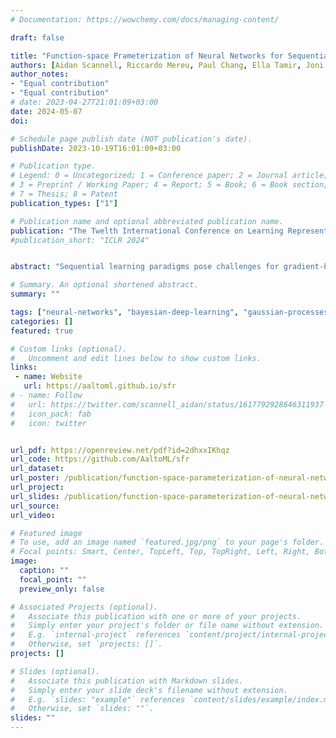 ```yaml
---
# Documentation: https://wowchemy.com/docs/managing-content/

draft: false

title: "Function-space Prameterization of Neural Networks for Sequential Learning"
authors: [Aidan Scannell, Riccardo Mereu, Paul Chang, Ella Tamir, Joni Pajarinen, Arno Solin]
author_notes:
- "Equal contribution"
- "Equal contribution"
# date: 2023-04-27T21:01:09+03:00
date: 2024-05-07
doi: 

# Schedule page publish date (NOT publication's date).
publishDate: 2023-10-19T16:01:09+03:00

# Publication type.
# Legend: 0 = Uncategorized; 1 = Conference paper; 2 = Journal article;
# 3 = Preprint / Working Paper; 4 = Report; 5 = Book; 6 = Book section;
# 7 = Thesis; 8 = Patent
publication_types: ["1"]

# Publication name and optional abbreviated publication name.
publication: "The Twelth International Conference on Learning Representations (ICLR)"
#publication_short: "ICLR 2024"


abstract: "Sequential learning paradigms pose challenges for gradient-based deep learning due to difficulties incorporating new data and retaining prior knowledge. While Gaussian processes elegantly tackle these problems, they struggle with scalability and handling rich inputs, such as images. To address these issues, we introduce a technique that converts neural networks from weight space to function space, through a dual parameterization. Our parameterization offers: (i) a way to scale function-space methods to large data sets via sparsification, (ii) retention of prior knowledge when access to past data is limited, and (iii) a mechanism to incorporate new data without retraining. Our experiments demonstrate that we can retain knowledge in continual learning and incorporate new data efficiently. We further show its strengths in uncertainty quantification and guiding exploration in model-based RL."

# Summary. An optional shortened abstract.
summary: ""

tags: ["neural-networks", "bayesian-deep-learning", "gaussian-processes", "bayesian-inference", "machine-learning", "approximate-inference"]
categories: []
featured: true

# Custom links (optional).
#   Uncomment and edit lines below to show custom links.
links:
 - name: Website
   url: https://aaltoml.github.io/sfr
# - name: Follow
#   url: https://twitter.com/scannell_aidan/status/1617792928646311937
#   icon_pack: fab
#   icon: twitter


url_pdf: https://openreview.net/pdf?id=2dhxxIKhqz
url_code: https://github.com/AaltoML/sfr
url_dataset:
url_poster: /publication/function-space-parameterization-of-neural-networks-for-sequential-learning/poster.pdf
url_project:
url_slides: /publication/function-space-parameterization-of-neural-networks-for-sequential-learning/slides.pdf
url_source: 
url_video:

# Featured image
# To use, add an image named `featured.jpg/png` to your page's folder. 
# Focal points: Smart, Center, TopLeft, Top, TopRight, Left, Right, BottomLeft, Bottom, BottomRight.
image:
  caption: ""
  focal_point: ""
  preview_only: false

# Associated Projects (optional).
#   Associate this publication with one or more of your projects.
#   Simply enter your project's folder or file name without extension.
#   E.g. `internal-project` references `content/project/internal-project/index.md`.
#   Otherwise, set `projects: []`.
projects: []

# Slides (optional).
#   Associate this publication with Markdown slides.
#   Simply enter your slide deck's filename without extension.
#   E.g. `slides: "example"` references `content/slides/example/index.md`.
#   Otherwise, set `slides: ""`.
slides: ""
---
```

